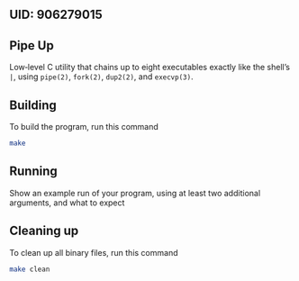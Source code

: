 ## UID: 906279015

## Pipe Up

Low‑level C utility that chains up to eight executables exactly like the shell’s `|`, using `pipe(2)`, `fork(2)`, `dup2(2)`, and `execvp(3)`.

## Building

To build the program,  run this command 
```bash
make
```
## Running

Show an example run of your program, using at least two additional arguments, and what to expect

## Cleaning up

To clean up all binary files, run this command
```bash
make clean
```
